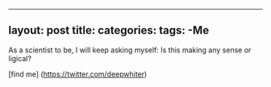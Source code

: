 ---
layout: post
title: 
categories: 
tags:
  -Me   
--

As a scientist to be, I will keep asking myself: Is this making any sense or ligical? 



[find me] (https://twitter.com/deepwhiter) 
  
